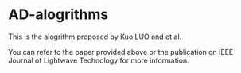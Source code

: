 # AD-alogrithms

This is the alogrithm proposed by Kuo LUO and et al. 

You can refer to the paper provided above or the publication on IEEE Journal of Lightwave Technology for more information.

